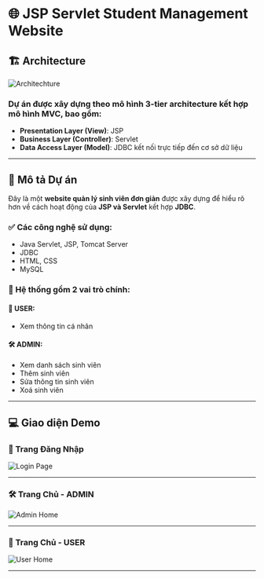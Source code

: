 # 🌐 JSP Servlet Student Management Website

## 🏗️ Architecture

![Architechture](https://github.com/user-attachments/assets/24c4df5d-e181-4a7e-b3b3-378f16344b3c)
### Dự án được xây dựng theo mô hình **3-tier architecture** kết hợp mô hình **MVC**, bao gồm:
- **Presentation Layer (View)**: JSP
- **Business Layer (Controller)**: Servlet
- **Data Access Layer (Model)**: JDBC kết nối trực tiếp đến cơ sở dữ liệu

---

## 📄 Mô tả Dự án

Đây là một **website quản lý sinh viên đơn giản** được xây dựng để hiểu rõ hơn về cách hoạt động của **JSP và Servlet** kết hợp **JDBC**.

### ✅ Các công nghệ sử dụng:
- Java Servlet, JSP, Tomcat Server
- JDBC
- HTML, CSS
- MySQL

### 🔐 Hệ thống gồm 2 vai trò chính:
#### 👤 USER:
- Xem thông tin cá nhân

#### 🛠️ ADMIN:
- Xem danh sách sinh viên
- Thêm sinh viên
- Sửa thông tin sinh viên
- Xoá sinh viên

---

## 💻 Giao diện Demo

### 🔐 Trang Đăng Nhập

![Login Page](https://github.com/user-attachments/assets/a43aeaa1-4f1b-47d2-937c-47910e3c3e1a)

---

### 🛠️ Trang Chủ - ADMIN

![Admin Home](https://github.com/user-attachments/assets/a426cad7-cbb6-4cae-88b3-858db17553ff)

---

### 👤 Trang Chủ - USER

![User Home](https://github.com/user-attachments/assets/2bbd25fd-327f-466d-b586-75810891984e)

---
